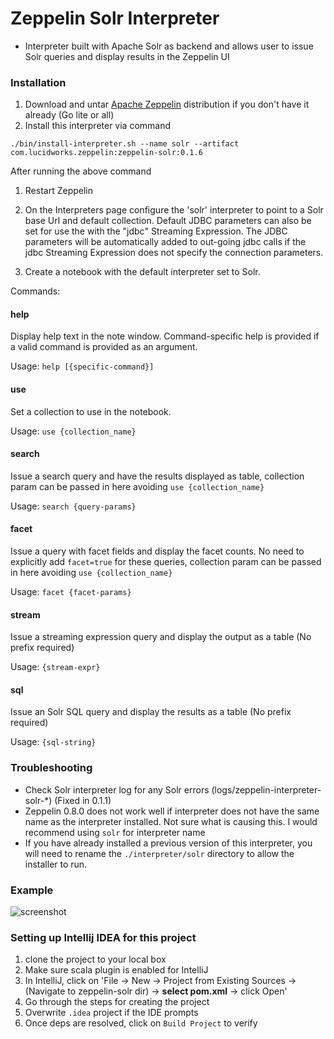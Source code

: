 # Zeppelin Solr Interpreter

* Interpreter built with Apache Solr as backend and allows user to issue Solr queries and display results in the Zeppelin UI

### Installation
1. Download and untar [Apache Zeppelin](https://zeppelin.apache.org/download.html) distribution if you don't have it already (Go lite or all)
2. Install this interpreter via command

```apple js
./bin/install-interpreter.sh --name solr --artifact com.lucidworks.zeppelin:zeppelin-solr:0.1.6
```

After running the above command

1. Restart Zeppelin

2. On the Interpreters page configure the 'solr' interpreter to point to a Solr base Url and default collection. Default
JDBC parameters can also be set for use the with the "jdbc" Streaming Expression. The JDBC parameters will be
automatically added to out-going jdbc calls if the jdbc Streaming Expression does not specify the connection parameters.

3. Create a notebook with the default interpreter set to Solr.

Commands:

#### help
Display help text in the note window. Command-specific help is provided if a valid command is provided as an argument.

Usage: `help [{specific-command}]`

#### use
Set a collection to use in the notebook.

Usage: `use {collection_name}`

#### search
Issue a search query and have the results displayed as table, collection param can be passed in here avoiding `use {collection_name}`

Usage: `search {query-params}`

#### facet
Issue a query with facet fields and display the facet counts. No need to explicitly add `facet=true` for these queries, collection param can be passed in here avoiding `use {collection_name}`

Usage: `facet {facet-params}`

#### stream
Issue a streaming expression query and display the output as a table (No prefix required)

Usage: `{stream-expr}`

#### sql
Issue an Solr SQL query and display the results as a table (No prefix required)

Usage: `{sql-string}`

### Troubleshooting

* Check Solr interpreter log for any Solr errors (logs/zeppelin-interpreter-solr-\*) (Fixed in 0.1.1)
* Zeppelin 0.8.0 does not work well if interpreter does not have the same name as the interpreter installed. Not sure what is causing this. I would recommend using `solr` for interpreter name
* If you have already installed a previous version of this interpreter, you will need to rename the `./interpreter/solr` directory to allow the installer to run.

### Example

![screenshot](http://i.imgur.com/DmNIj3T.png)


### Setting up Intellij IDEA for this project

1. clone the project to your local box
2. Make sure scala plugin is enabled for IntelliJ
3. In IntelliJ, click on 'File -> New -> Project from Existing Sources -> (Navigate to zeppelin-solr dir) -> **select pom.xml** -> click Open'
4. Go through the steps for creating the project
5. Overwrite `.idea` project if the IDE prompts
6. Once deps are resolved, click on `Build Project` to verify
